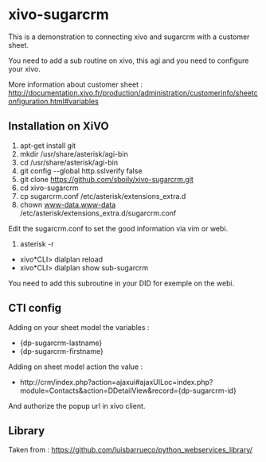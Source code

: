 xivo-sugarcrm
=============

This is a demonstration to connecting xivo and sugarcrm with a customer sheet.

You need to add a sub routine on xivo, this agi and you need to configure your xivo.

More information about customer sheet : http://documentation.xivo.fr/production/administration/customerinfo/sheetconfiguration.html#variables

Installation on XiVO
--------------------

1. apt-get install git
2. mkdir /usr/share/asterisk/agi-bin
3. cd /usr/share/asterisk/agi-bin
4. git config --global http.sslverify false
5. git clone https://github.com/sboily/xivo-sugarcrm.git
6. cd xivo-sugarcrm
7. cp sugarcrm.conf /etc/asterisk/extensions_extra.d
8. chown www-data.www-data /etc/asterisk/extensions_extra.d/sugarcrm.conf

Edit the sugarcrm.conf to set the good information via vim or webi.

1. asterisk -r
 * xivo*CLI> dialplan reload
 * xivo*CLI> dialplan show sub-sugarcrm

You need to add this subroutine in your DID for exemple on the webi.

CTI config
----------

Adding on your sheet model the variables :

- {dp-sugarcrm-lastname}
- {dp-sugarcrm-firstname}

Adding on sheet model action the value :

- http://crm/index.php?action=ajaxui#ajaxUILoc=index.php?module=Contacts&action=DDetailView&record={dp-sugarcrm-id}

And authorize the popup url in xivo client.

Library
-------

Taken from : https://github.com/luisbarrueco/python_webservices_library/
